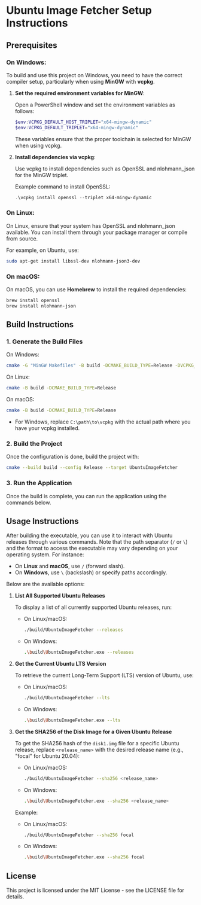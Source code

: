 
# Ubuntu Image Fetcher Setup Instructions

## Prerequisites

### On Windows:

To build and use this project on Windows, you need to have the correct compiler setup, particularly when using **MinGW** with **vcpkg**.

1. **Set the required environment variables for MinGW**:

   Open a PowerShell window and set the environment variables as follows:

   ```powershell
   $env:VCPKG_DEFAULT_HOST_TRIPLET="x64-mingw-dynamic"
   $env:VCPKG_DEFAULT_TRIPLET="x64-mingw-dynamic"
   ```

   These variables ensure that the proper toolchain is selected for MinGW when using vcpkg.

2. **Install dependencies via vcpkg**:

   Use vcpkg to install dependencies such as OpenSSL and nlohmann_json for the MinGW triplet.

   Example command to install OpenSSL:

   ```powershell
   .\vcpkg install openssl --triplet x64-mingw-dynamic
   ```

### On Linux:

On Linux, ensure that your system has OpenSSL and nlohmann_json available. You can install them through your package manager or compile from source.

For example, on Ubuntu, use:

```bash
sudo apt-get install libssl-dev nlohmann-json3-dev
```

### On macOS:

On macOS, you can use **Homebrew** to install the required dependencies:

```bash
brew install openssl
brew install nlohmann-json
```

## Build Instructions

### 1. Generate the Build Files

On Windows:

```bash
cmake -G "MinGW Makefiles" -B build -DCMAKE_BUILD_TYPE=Release -DVCPKG_PATH="C:\path\to\vcpkg" -DCMAKE_PREFIX_PATH="C:\path\to\vcpkg\installed\x64-mingw-dynamic\share" -DCMAKE_TOOLCHAIN_FILE="C:\path\to\vcpkg\scripts\buildsystems\vcpkg.cmake"
```

On Linux:

```bash
cmake -B build -DCMAKE_BUILD_TYPE=Release
```

On macOS:

```bash
cmake -B build -DCMAKE_BUILD_TYPE=Release
```

- For Windows, replace `C:\path\to\vcpkg` with the actual path where you have your vcpkg installed.

### 2. Build the Project

Once the configuration is done, build the project with:

```bash
cmake --build build --config Release --target UbuntuImageFetcher
```

### 3. Run the Application

Once the build is complete, you can run the application using the commands below.

## Usage Instructions

After building the executable, you can use it to interact with Ubuntu releases through various commands. Note that the path separator (`/` or `\`) and the format to access the executable may vary depending on your operating system. For instance:

- On **Linux** and **macOS**, use `/` (forward slash).
- On **Windows**, use `\` (backslash) or specify paths accordingly.

Below are the available options:

1. **List All Supported Ubuntu Releases**

   To display a list of all currently supported Ubuntu releases, run:

   - On Linux/macOS:
     ```bash
     ./build/UbuntuImageFetcher --releases
     ```
   - On Windows:
     ```bash
     .\build\UbuntuImageFetcher.exe --releases
     ```

2. **Get the Current Ubuntu LTS Version**

   To retrieve the current Long-Term Support (LTS) version of Ubuntu, use:

   - On Linux/macOS:
     ```bash
     ./build/UbuntuImageFetcher --lts
     ```
   - On Windows:
     ```bash
     .\build\UbuntuImageFetcher.exe --lts
     ```

3. **Get the SHA256 of the Disk Image for a Given Ubuntu Release**

   To get the SHA256 hash of the `disk1.img` file for a specific Ubuntu release, replace `<release_name>` with the desired release name (e.g., "focal" for Ubuntu 20.04):

   - On Linux/macOS:
     ```bash
     ./build/UbuntuImageFetcher --sha256 <release_name>
     ```
   - On Windows:
     ```bash
     .\build\UbuntuImageFetcher.exe --sha256 <release_name>
     ```

   Example:

   - On Linux/macOS:
     ```bash
     ./build/UbuntuImageFetcher --sha256 focal
     ```
   - On Windows:
     ```bash
     .\build\UbuntuImageFetcher.exe --sha256 focal
     ```

## License

This project is licensed under the MIT License - see the LICENSE file for details.
